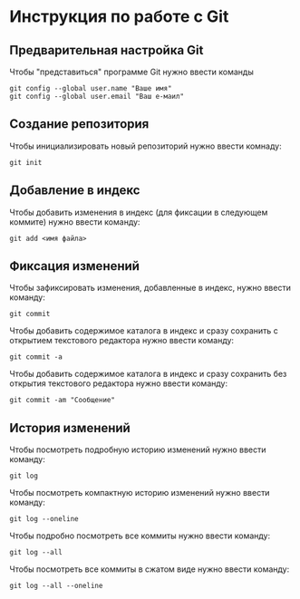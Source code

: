 # **Инструкция по работе с Git**

## Предварительная настройка Git

Чтобы "представиться" программе Git нужно ввести команды

    git config --global user.name "Ваше имя"
    git config --global user.email "Ваш е-маил"

## Создание репозитория

Чтобы инициализировать новый репозиторий нужно ввести комнаду:

    git init

## Добавление в индекс

Чтобы добавить изменения в индекс (для фиксации в следующем коммите) нужно ввести команду:

    git add <имя файла>

## Фиксация изменений

Чтобы зафиксировать изменения, добавленные в индекс, нужно ввести команду:

    git commit

Чтобы добавить содержимое каталога в индекс и сразу сохранить с открытием текстового редактора нужно ввести команду:

    git commit -a

Чтобы добавить содержимое каталога в индекс и сразу сохранить без открытия текстового редактора нужно ввести команду:

    git commit -am "Сообщение"

## История изменений

Чтобы посмотреть подробную историю изменений нужно ввести команду:

    git log

Чтобы посмотреть компактную историю изменений нужно ввести команду:

    git log --oneline

Чтобы подробно посмотреть все коммиты нужно ввести команду:

    git log --all

Чтобы посмотреть все коммиты в сжатом виде нужно ввести команду:

    git log --all --oneline


